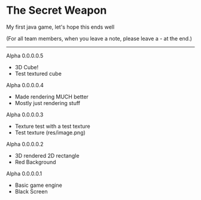 # The Secret Weapon
My first java game, let's hope this ends well

(For all team members, when you leave a note, please leave a -<YourUsernameHere> at the end.)

_________________________

 Alpha 0.0.0.0.5
+ 3D Cube!
+ Test textured cube

 Alpha 0.0.0.0.4
+ Made rendering MUCH better
+ Mostly just rendering stuff

 Alpha 0.0.0.0.3
+ Texture test with a test texture
+ Test texture (res/image.png)

 Alpha 0.0.0.0.2
+ 3D rendered 2D rectangle
+ Red Background

 Alpha 0.0.0.0.1
+ Basic game engine
+ Black Screen
